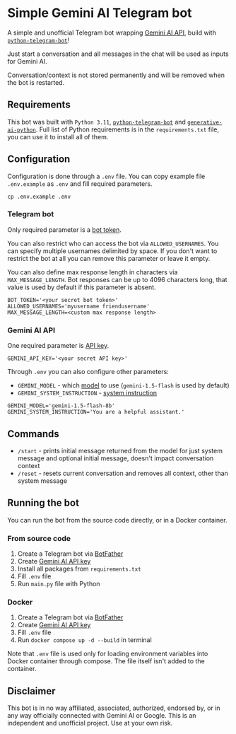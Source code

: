 # Simple Gemini AI Telegram bot

A simple and unofficial Telegram bot wrapping [Gemini AI API](https://ai.google.dev/), build with [`python-telegram-bot`](https://github.com/python-telegram-bot/python-telegram-bot)!

Just start a conversation and all messages in the chat will be used as inputs for Gemini AI.

Conversation/context is not stored permanently and will be removed when the bot is restarted.



## Requirements

This bot was built with `Python 3.11`, [`python-telegram-bot`](https://github.com/python-telegram-bot/python-telegram-bot) and [`generative-ai-python`](https://github.com/google-gemini/generative-ai-python).
Full list of Python requirements is in the `requirements.txt` file, you can use it to install all of them.



## Configuration

Configuration is done through a `.env` file. You can copy example file `.env.example` as `.env` and fill required parameters.

```commandline
cp .env.example .env
```


### Telegram bot

Only required parameter is a [bot token](https://core.telegram.org/bots#creating-a-new-bot).

You can also restrict who can access the bot via `ALLOWED_USERNAMES`.
You can specify multiple usernames delimited by space.
If you don't want to restrict the bot at all you can remove this parameter or leave it empty.

You can also define max response length in characters via `MAX_MESSAGE_LENGTH`.
Bot responses can be up to 4096 characters long, that value is used by default if this parameter is absent.

```dotenv
BOT_TOKEN='<your secret bot token>'
ALLOWED_USERNAMES='myusername friendusername'
MAX_MESSAGE_LENGTH=<custom max response length>
```


### Gemini AI API

One required parameter is [API key](https://ai.google.dev/gemini-api/docs/api-key).

```dotenv
GEMINI_API_KEY='<your secret API key>'
```

Through `.env` you can also configure other parameters:
* `GEMINI_MODEL` - which [model](https://ai.google.dev/gemini-api/docs/models/gemini) to use (`gemini-1.5-flash` is used by default)
* `GEMINI_SYSTEM_INSTRUCTION` - [system instruction](https://ai.google.dev/gemini-api/docs/system-instructions?lang=python)

```dotenv
GEMINI_MODEL='gemini-1.5-flash-8b'
GEMINI_SYSTEM_INSTRUCTION='You are a helpful assistant.'
```


## Commands

* `/start` - prints initial message returned from the model for just system message and optional initial message, doesn't impact conversation context
* `/reset` - resets current conversation and removes all context, other than system message


## Running the bot

You can run the bot from the source code directly, or in a Docker container.


### From source code

1. Create a Telegram bot via [BotFather](https://core.telegram.org/bots#6-botfather)
2. Create [Gemini AI API key](https://ai.google.dev/gemini-api/docs/api-key)
3. Install all packages from `requirements.txt`
4. Fill `.env` file
5. Run `main.py` file with Python


### Docker

1. Create a Telegram bot via [BotFather](https://core.telegram.org/bots#6-botfather)
2. Create [Gemini AI API key](https://ai.google.dev/gemini-api/docs/api-key)
3. Fill `.env` file
4. Run `docker compose up -d --build` in terminal

Note that `.env` file is used only for loading environment variables into Docker container through compose.
The file itself isn't added to the container.


## Disclaimer

This bot is in no way affiliated, associated, authorized, endorsed by, or in any way officially connected with Gemini AI or Google.
This is an independent and unofficial project.
Use at your own risk.

